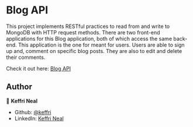 <h1>Blog API</h1>

This project implements RESTful practices to read from and write to MongoDB with HTTP request methods. There are two front-end applications for this Blog application, both of which access the same back-end. This application is the one for meant for users. Users are able to sign up and, comment on specific blog posts. They are also to edit and delete their comments.

Check it out here: <a href="https://keffri-blog-api.herokuapp.com/blog">Blog API</a>

## Author

👤 **Keffri Neal**

- Github: [@keffri](https://github.com/keffri)
- LinkedIn: [Keffri Neal](https://www.linkedin.com/in/keffri/)

